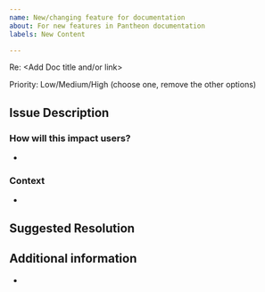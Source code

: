 ```yaml
---
name: New/changing feature for documentation
about: For new features in Pantheon documentation
labels: New Content

---
```

<!--- ** Partial or incorrectly filled out issues may be deferred.--->


Re: <Add Doc title and/or link>

Priority: Low/Medium/High (choose one, remove the other options)

## Issue Description
<!--- Describe what needs to be changed. --->

### How will this impact users?
<!--- Describe how this document change will affect customers. --->
*

### Context
<!--- Provide any appplicable background information. --->
*


## Suggested Resolution
<!--- Please complete if you have a suggestion for how this issue should be addressed. If not, this section can be removed. --->



## Additional information
<!--- This section can be removed if it is not needed. --->
*